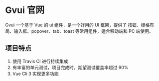 # Gvui 官网

Gvui 一个基于 Vue 的 ui 组件，是一个好用的 UI 框架，提供了 按钮、栅格布局、输入框、popover、tab、toast 等常用组件，适合移动端和 PC 端使用。

## 项目特点

1. 使用 Travis CI 进行持续集成
2. 有丰富的单元测试，项目完成时，期望测试覆盖率超过 90%
3. Vue Cli 3 实现更多功能